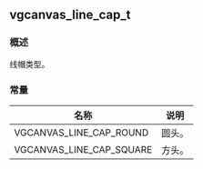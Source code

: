 ## vgcanvas\_line\_cap\_t
### 概述
线帽类型。
### 常量
<p id="vgcanvas_line_cap_t_consts">

| 名称 | 说明 | 
| -------- | ------- | 
| VGCANVAS\_LINE\_CAP\_ROUND | 圆头。 |
| VGCANVAS\_LINE\_CAP\_SQUARE | 方头。 |
